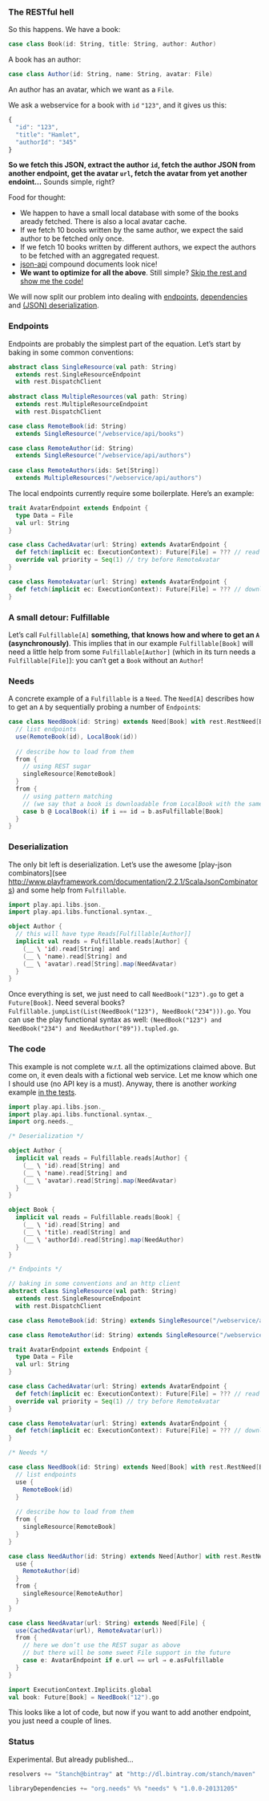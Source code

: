 ### The RESTful hell

So this happens. We have a book:

```scala
case class Book(id: String, title: String, author: Author)
```

A book has an author:

```scala
case class Author(id: String, name: String, avatar: File)
```

An author has an avatar, which we want as a `File`.

We ask a webservice for a book with `id` `"123"`, and it gives us this:

```javascript
{
  "id": "123",
  "title": "Hamlet",
  "authorId": "345"
}
```

**So we fetch this JSON, extract the author `id`, fetch the author JSON from another endpoint, get the avatar `url`, fetch the avatar from yet another endoint...** Sounds simple, right?

Food for thought:

* We happen to have a small local database with some of the books aready fetched. There is also a local avatar cache.
* If we fetch 10 books written by the same author, we expect the said author to be fetched only once.
* If we fetch 10 books written by different authors, we expect the authors to be fetched with an aggregated request.
* [json-api](http://jsonapi.org/) compound documents look nice!
* **We want to optimize for all the above**. Still simple? [Skip the rest and show me the code!](#the-code)

We will now split our problem into dealing with [endpoints](#endpoints), [dependencies](#needs)
and [(JSON) deserialization](#deserialization).

### Endpoints

Endpoints are probably the simplest part of the equation. Let’s start by baking in some common conventions:

```scala
abstract class SingleResource(val path: String)
  extends rest.SingleResourceEndpoint
  with rest.DispatchClient
  
abstract class MultipleResources(val path: String)
  extends rest.MultipleResourceEndpoint
  with rest.DispatchClient

case class RemoteBook(id: String)
  extends SingleResource("/webservice/api/books")

case class RemoteAuthor(id: String)
  extends SingleResource("/webservice/api/authors")
  
case class RemoteAuthors(ids: Set[String])
  extends MultipleResources("/webservice/api/authors")
```

The local endpoints currently require some boilerplate. Here’s an example:

```scala
trait AvatarEndpoint extends Endpoint {
  type Data = File
  val url: String
}

case class CachedAvatar(url: String) extends AvatarEndpoint {
  def fetch(implicit ec: ExecutionContext): Future[File] = ??? // read file from disk
  override val priority = Seq(1) // try before RemoteAvatar
}

case class RemoteAvatar(url: String) extends AvatarEndpoint {
  def fetch(implicit ec: ExecutionContext): Future[File] = ??? // download file from the net and cache it
}
```

### A small detour: Fulfillable

Let’s call `Fulfillable[A]` **something, that knows how and where to get an `A` (asynchronously)**.
This implies that in our example `Fulfillable[Book]` will need a little help from some `Fulfillable[Author]`
(which in its turn needs a `Fulfillable[File]`): you can’t get a `Book` without an `Author`!

### Needs

A concrete example of a `Fulfillable` is a `Need`. The `Need[A]` describes how to get an `A` by sequentially probing
a number of `Endpoint`s:

```scala
case class NeedBook(id: String) extends Need[Book] with rest.RestNeed[Book] {
  // list endpoints
  use(RemoteBook(id), LocalBook(id))
  
  // describe how to load from them
  from {
    // using REST sugar
    singleResource[RemoteBook]
  }
  from {
    // using pattern matching
    // (we say that a book is downloadable from LocalBook with the same id)
    case b @ LocalBook(i) if i == id ⇒ b.asFulfillable[Book]
  }
}
```

### Deserialization

The only bit left is deserialization. Let’s use the awesome
[play-json combinators](see http://www.playframework.com/documentation/2.2.1/ScalaJsonCombinators)
and some help from `Fulfillable`.

```scala
import play.api.libs.json._
import play.api.libs.functional.syntax._

object Author {
  // this will have type Reads[Fulfillable[Author]]
  implicit val reads = Fulfillable.reads[Author] {
    (__ \ 'id).read[String] and
    (__ \ 'name).read[String] and
    (__ \ 'avatar).read[String].map(NeedAvatar)
  }
}
```

Once everything is set, we just need to call `NeedBook("123").go` to get a `Future[Book]`. Need several books?
`Fulfillable.jumpList(List(NeedBook("123"), NeedBook("234"))).go`. You can use the play functional syntax as well:
`(NeedBook("123") and NeedBook("234") and NeedAuthor("89")).tupled.go`.

### The code

This example is not complete w.r.t. all the optimizations claimed above. But come on, it even deals with
a fictional web service. Let me know which one I should use (no API key is a must). Anyway, there is
another *working* example [in the tests](https://github.com/stanch/needs/blob/master/src/test/scala/org/needs/NeedSpec.scala).

```scala
import play.api.libs.json._
import play.api.libs.functional.syntax._
import org.needs._

/* Deserialization */

object Author {
  implicit val reads = Fulfillable.reads[Author] {
    (__ \ 'id).read[String] and
    (__ \ 'name).read[String] and
    (__ \ 'avatar).read[String].map(NeedAvatar)
  }
}

object Book {
  implicit val reads = Fulfillable.reads[Book] {
    (__ \ 'id).read[String] and
    (__ \ 'title).read[String] and
    (__ \ 'authorId).read[String].map(NeedAuthor)
  }
}

/* Endpoints */

// baking in some conventions and an http client
abstract class SingleResource(val path: String)
  extends rest.SingleResourceEndpoint
  with rest.DispatchClient

case class RemoteBook(id: String) extends SingleResource("/webservice/api/books")

case class RemoteAuthor(id: String) extends SingleResource("/webservice/api/authors")

trait AvatarEndpoint extends Endpoint {
  type Data = File
  val url: String
}

case class CachedAvatar(url: String) extends AvatarEndpoint {
  def fetch(implicit ec: ExecutionContext): Future[File] = ??? // read file from disk
  override val priority = Seq(1) // try before RemoteAvatar
}

case class RemoteAvatar(url: String) extends AvatarEndpoint {
  def fetch(implicit ec: ExecutionContext): Future[File] = ??? // download file from the net and cache it
}

/* Needs */

case class NeedBook(id: String) extends Need[Book] with rest.RestNeed[Book] {
  // list endpoints
  use {
    RemoteBook(id)
  }
  
  // describe how to load from them
  from {
    singleResource[RemoteBook]
  }
}

case class NeedAuthor(id: String) extends Need[Author] with rest.RestNeed[Author] {
  use {
    RemoteAuthor(id)
  }
  from {
    singleResource[RemoteAuthor]
  }
}

case class NeedAvatar(url: String) extends Need[File] {
  use(CachedAvatar(url), RemoteAvatar(url))
  from {
    // here we don’t use the REST sugar as above
    // but there will be some sweet File support in the future
    case e: AvatarEndpoint if e.url == url ⇒ e.asFulfillable
  }
}

import ExecutionContext.Implicits.global
val book: Future[Book] = NeedBook("12").go
```

This looks like a lot of code, but now if you want to add another endpoint, you just need a couple of lines.

### Status

Experimental. But already published...

```scala
resolvers += "Stanch@bintray" at "http://dl.bintray.com/stanch/maven"

libraryDependencies += "org.needs" %% "needs" % "1.0.0-20131205"
```
